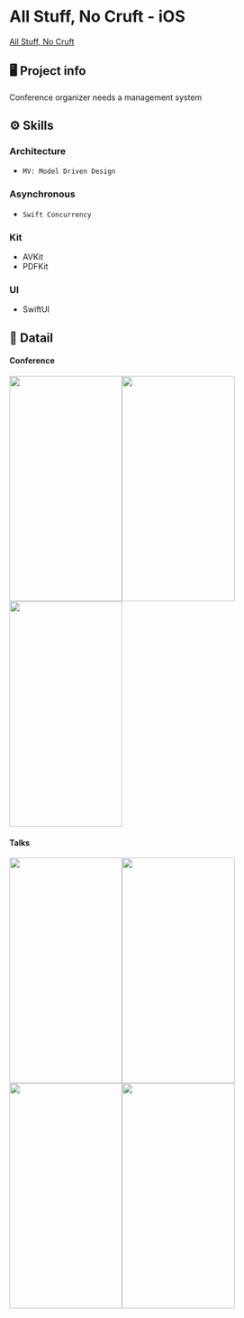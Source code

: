 # All Stuff, No Cruft - iOS 


[All Stuff, No Cruft](http://fundamentalsofsoftwarearchitecture.com/katas/kata?id=AllStuffNoCruft)


## 🖥️ Project info 

Conference organizer needs a management system

## ⚙️ Skills

### Architecture

- `MV: Model Driven Design`

### Asynchronous

- `Swift Concurrency`

### Kit

- AVKit
- PDFKit

### UI

- SwiftUI

## 📌 Datail


#### Conference


<img src="https://github.com/user-attachments/assets/58ff9d82-d451-4b81-8aa9-1690d5dbdf6f" width="200" height="400"/><img src="https://github.com/user-attachments/assets/84b950a6-740b-4155-a9c9-3a2c00226913	" width="200" height="400"/><img src="https://github.com/user-attachments/assets/afcdeed4-3a93-466a-88d6-f9129da42c69" width="200" height="400"/>


#### Talks 

<img src="https://github.com/user-attachments/assets/49986fb4-ad67-456c-a358-64284386350d" width="200" height="400"/><img src="https://github.com/user-attachments/assets/8e8a916e-aeaa-4b56-b522-f421d7571e00" width="200" height="400"/><img src="https://github.com/user-attachments/assets/c79e8adf-767e-45a1-b8df-80c60216264e" width="200" height="400"/><img src="https://github.com/user-attachments/assets/17a02765-ffd4-4492-8959-21091fa8e1d1" width="200" height="400"/>

